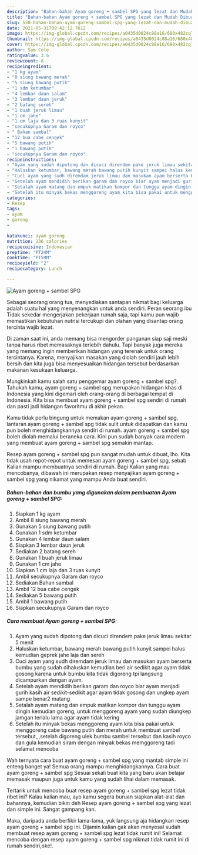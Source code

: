 ```yaml
---
description: "Bahan-bahan Ayam goreng + sambel SPG yang lezat dan Mudah Dibuat"
title: "Bahan-bahan Ayam goreng + sambel SPG yang lezat dan Mudah Dibuat"
slug: 550-bahan-bahan-ayam-goreng-sambel-spg-yang-lezat-dan-mudah-dibuat
date: 2021-05-31T09:42:12.761Z
image: https://img-global.cpcdn.com/recipes/a0435d0024c88a16/680x482cq70/ayam-goreng-sambel-spg-foto-resep-utama.jpg
thumbnail: https://img-global.cpcdn.com/recipes/a0435d0024c88a16/680x482cq70/ayam-goreng-sambel-spg-foto-resep-utama.jpg
cover: https://img-global.cpcdn.com/recipes/a0435d0024c88a16/680x482cq70/ayam-goreng-sambel-spg-foto-resep-utama.jpg
author: Sam Cole
ratingvalue: 3.6
reviewcount: 8
recipeingredient:
- "1 kg ayam"
- "8 siung bawang merah"
- "5 siung bawang putih"
- "1 sdm ketumbar"
- "4 lembar daun salam"
- "3 lembar daun jeruk"
- "2 batang sereh"
- "1 buah jeruk limau"
- "1 cm jahe"
- "1 cm laja dan 3 ruas kunyit"
- "secukupnya Garam dan royco"
- " Bahan sambal"
- "12 bua cabe cengek"
- "5 bawang putih"
- "1 bawang putih"
- "secukupnya Garam dan royco"
recipeinstructions:
- "Ayam yang sudah dipotong dan dicuci direndem pake jeruk limau sekitar 5 menit"
- "Haluskan ketumbar, bawang merah bawang putih kunyit sampei halus kemudian geprek jahe laja dan sereh"
- "Cuci ayam yang sudh diremdam jeruk limau dan masukan ayam berserta bumbu yang sudah dihaluskan kemudian beri air sedikit agar ayam tidak gosong karena untuk bumbu kita tidak digoreng tpi langsung dicampurkan dengan ayam."
- "Setelah ayam mendidih berikan garam dan royco biar ayam menjadi gurih kasih air sedikit-sedikit agar ayam tidak gosong dan ungkep ayam sampe benar2 matang"
- "Setalah ayam matang dan empuk matikan kompor dan tunggu ayam dingin kemudian goreng, untuk menggoreng ayam yang sudah diungkep jamgan terlalu lama agar ayam tidak kering"
- "Setelah itu minyak bekas menggoreng ayam kita bisa pakai untuk menggoreng cabe bawang putih dan merah untuk membuat sambel tersebut,,,setelah digoreng ulek bumbu sambel tersebut dan kasih royco dan gula kemudian siram dengan minyak bekas memggoreng tadi selamat mencoba"
categories:
- Resep
tags:
- ayam
- goreng
- 

katakunci: ayam goreng  
nutrition: 236 calories
recipecuisine: Indonesian
preptime: "PT24M"
cooktime: "PT59M"
recipeyield: "2"
recipecategory: Lunch

---
```



![Ayam goreng + sambel SPG](https://img-global.cpcdn.com/recipes/a0435d0024c88a16/680x482cq70/ayam-goreng-sambel-spg-foto-resep-utama.jpg)

Sebagai seorang orang tua, menyediakan santapan nikmat bagi keluarga adalah suatu hal yang menyenangkan untuk anda sendiri. Peran seorang ibu Tidak sekedar mengerjakan pekerjaan rumah saja, tapi kamu pun wajib memastikan kebutuhan nutrisi tercukupi dan olahan yang disantap orang tercinta wajib lezat.

Di zaman  saat ini, anda memang bisa mengorder panganan siap saji meski tanpa harus ribet memasaknya terlebih dahulu. Tapi banyak juga mereka yang memang ingin memberikan hidangan yang terenak untuk orang tercintanya. Karena, menyajikan masakan yang diolah sendiri jauh lebih bersih dan kita juga bisa menyesuaikan hidangan tersebut berdasarkan makanan kesukaan keluarga. 



Mungkinkah kamu salah satu penggemar ayam goreng + sambel spg?. Tahukah kamu, ayam goreng + sambel spg merupakan hidangan khas di Indonesia yang kini digemari oleh orang-orang di berbagai tempat di Indonesia. Kita bisa membuat ayam goreng + sambel spg sendiri di rumah dan pasti jadi hidangan favoritmu di akhir pekan.

Kamu tidak perlu bingung untuk memakan ayam goreng + sambel spg, lantaran ayam goreng + sambel spg tidak sulit untuk didapatkan dan kamu pun boleh menghidangkannya sendiri di rumah. ayam goreng + sambel spg boleh diolah memalui beraneka cara. Kini pun sudah banyak cara modern yang membuat ayam goreng + sambel spg semakin mantap.

Resep ayam goreng + sambel spg pun sangat mudah untuk dibuat, lho. Kita tidak usah repot-repot untuk memesan ayam goreng + sambel spg, sebab Kalian mampu membuatnya sendiri di rumah. Bagi Kalian yang mau mencobanya, dibawah ini merupakan resep menyajikan ayam goreng + sambel spg yang nikamat yang mampu Anda buat sendiri.

<!--inarticleads1-->

##### Bahan-bahan dan bumbu yang digunakan dalam pembuatan Ayam goreng + sambel SPG:

1. Siapkan 1 kg ayam
1. Ambil 8 siung bawang merah
1. Gunakan 5 siung bawang putih
1. Gunakan 1 sdm ketumbar
1. Gunakan 4 lembar daun salam
1. Siapkan 3 lembar daun jeruk
1. Sediakan 2 batang sereh
1. Gunakan 1 buah jeruk limau
1. Gunakan 1 cm jahe
1. Siapkan 1 cm laja dan 3 ruas kunyit
1. Ambil secukupnya Garam dan royco
1. Sediakan  Bahan sambal
1. Ambil 12 bua cabe cengek
1. Sediakan 5 bawang putih
1. Ambil 1 bawang putih
1. Siapkan secukupnya Garam dan royco




<!--inarticleads2-->

##### Cara membuat Ayam goreng + sambel SPG:

1. Ayam yang sudah dipotong dan dicuci direndem pake jeruk limau sekitar 5 menit
1. Haluskan ketumbar, bawang merah bawang putih kunyit sampei halus kemudian geprek jahe laja dan sereh
1. Cuci ayam yang sudh diremdam jeruk limau dan masukan ayam berserta bumbu yang sudah dihaluskan kemudian beri air sedikit agar ayam tidak gosong karena untuk bumbu kita tidak digoreng tpi langsung dicampurkan dengan ayam.
1. Setelah ayam mendidih berikan garam dan royco biar ayam menjadi gurih kasih air sedikit-sedikit agar ayam tidak gosong dan ungkep ayam sampe benar2 matang
1. Setalah ayam matang dan empuk matikan kompor dan tunggu ayam dingin kemudian goreng, untuk menggoreng ayam yang sudah diungkep jamgan terlalu lama agar ayam tidak kering
1. Setelah itu minyak bekas menggoreng ayam kita bisa pakai untuk menggoreng cabe bawang putih dan merah untuk membuat sambel tersebut,,,setelah digoreng ulek bumbu sambel tersebut dan kasih royco dan gula kemudian siram dengan minyak bekas memggoreng tadi selamat mencoba




Wah ternyata cara buat ayam goreng + sambel spg yang mantab simple ini enteng banget ya! Semua orang mampu menghidangkannya. Cara buat ayam goreng + sambel spg Sesuai sekali buat kita yang baru akan belajar memasak maupun juga untuk kamu yang sudah lihai dalam memasak.

Tertarik untuk mencoba buat resep ayam goreng + sambel spg lezat tidak ribet ini? Kalau kalian mau, ayo kamu segera buruan siapkan alat-alat dan bahannya, kemudian bikin deh Resep ayam goreng + sambel spg yang lezat dan simple ini. Sangat gampang kan. 

Maka, daripada anda berfikir lama-lama, yuk langsung aja hidangkan resep ayam goreng + sambel spg ini. Dijamin kalian gak akan menyesal sudah membuat resep ayam goreng + sambel spg lezat tidak rumit ini! Selamat mencoba dengan resep ayam goreng + sambel spg nikmat tidak rumit ini di rumah sendiri,oke!.

